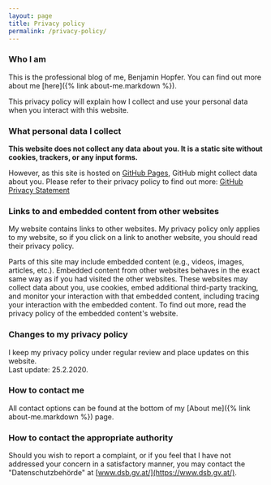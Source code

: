 ```yaml
---
layout: page
title: Privacy policy
permalink: /privacy-policy/
---
```


### Who I am

This is the professional blog of me, Benjamin Hopfer. You can find out more about me
[here]({% link about-me.markdown %}).

This privacy policy will explain how I collect and use your personal data when you
interact with this website.

### What personal data I collect

**This website does not collect any data about you. It is a static site without cookies,
trackers, or any input forms.**  

However, as this site is hosted on [GitHub Pages](https://pages.github.com/), GitHub
might collect data about you. Please refer to their privacy policy to find out more:
[GitHub Privacy
Statement](https://help.github.com/en/github/site-policy/github-privacy-statement)

### Links to and embedded content from other websites

My website contains links to other websites. My privacy policy only applies to my website,
so if you click on a link to another website, you should read their privacy policy.

Parts of this site may include embedded content (e.g., videos, images, articles,
etc.). Embedded content from other websites behaves in the exact same way as if you had
visited the other websites. These websites may collect data about you, use cookies, embed
additional third-party tracking, and monitor your interaction with that embedded content,
including tracing your interaction with the embedded content. To find out more, read the
privacy policy of the embedded content's website.

### Changes to my privacy policy

I keep my privacy policy under regular review and place updates on this website.  
Last update: 25.2.2020.

### How to contact me

All contact options can be found at the bottom of my [About me]({% link about-me.markdown
%}) page.

### How to contact the appropriate authority

Should you wish to report a complaint, or if you feel that I have not addressed your
concern in a satisfactory manner, you may contact the "Datenschutzbehörde" at
[www.dsb.gv.at/](https://www.dsb.gv.at/).
